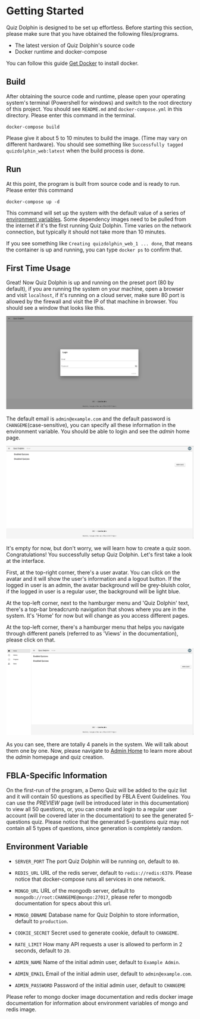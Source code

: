 # Getting Started

Quiz Dolphin is designed to be set up effortless. Before starting this section, please make sure that you have obtained the following files/programs.

* The latest version of Quiz Dolphin's source code
* Docker runtime and docker-compose

You can follow this guide [Get Docker](https://docs.docker.com/get-docker/) to install docker.

## Build

After obtaining the source code and runtime, please open your operating system's terminal (Powershell for windows) and switch to the root directory of this project. You should see `README.md` and `docker-compose.yml` in this directory. Please enter this command in the terminal.

```shell
docker-compose build
```

Please give it about 5 to 10 minutes to build the image. (Time may vary on different hardware). You should see something like `Successfully tagged quizdolphin_web:latest` when the build process is done.

## Run

At this point, the program is built from source code and is ready to run. Please enter this command

```shell
docker-compose up -d
```

This command will set up the system with the default value of a series of [environment variables](#Environment-Variable). Some dependency images need to be pulled from the internet if it's the first running Quiz Dolphin. Time varies on the network connection, but typically it should not take more than 10 minutes. 

If you see something like `Creating quizdolphin_web_1 ... done`, that means the container is up and running, you can type `docker ps` to confirm that.

## First Time Usage

Great! Now Quiz Dolphin is up and running on the preset port (80 by default), if you are running the system on your machine, open a browser and visit ```localhost```, if it's running on a cloud server, make sure 80 port is allowed by the firewall and visit the IP of that machine in browser. You should see a window that looks like this.

![login prompt](../images/login_prompt.png)

The default email is `admin@example.com` and the default password is `CHANGEME`(case-sensitive), you can specify all these information in the environment variable. You should be able to login and see the *admin* home page.

![home page](../images/empty_home.png)

It's empty for now, but don't worry, we will learn how to create a quiz soon. Congratulations! You successfully setup Quiz Dolphin. Let's first take a look at the interface. 

First, at the top-right corner, there's a user avatar. You can click on the avatar and it will show the user's information and a logout button. If the logged in user is an admin, the avatar background will be grey-bluish color, if the logged in user is a regular user, the background will be light blue.

At the top-left corner, next to the hamburger menu and 'Quiz Dolphin' text, there's a top-bar breadcrumb navigation that shows where you are in the system. It's 'Home' for now but will change as you access different pages.

At the top-left corner, there's a hamburger menu that helps you navigate through different panels (referred to as 'Views' in the documentation), please click on that.

![menu](../images/menu.png)

As you can see, there are totally 4 panels in the system. We will talk about them one by one. Now, please navigate to [Admin Home](Admin-Home.md)  to learn more about the *admin* homepage and quiz creation.

## FBLA-Specific Information

On the first-run of the program, a Demo Quiz will be added to the quiz list and it will contain 50 questions as specified by FBLA Event Guidelines. You can use the *PREVIEW* page (will be introduced later in this documentation) to view all 50 questions, or, you can create and login to a regular user account (will be covered later in the documentation) to see the generated 5-questions quiz. Please notice that the generated 5-questions quiz may not contain all 5 types of questions, since generation is completely random.

## Environment Variable

- `SERVER_PORT` The port Quiz Dolphin will be running on, default to `80`.

- `REDIS_URL` URL of the redis server, default to `redis://redis:6379`. Please notice that docker-compose runs all services in one network.

- `MONGO_URL` URL of the mongodb server, default to `mongodb://root:CHANGEME@mongo:27017`, please refer to mongodb documentation for specs about this url.

- `MONGO_DBNAME` Database name for Quiz Dolphin to store information, default to `production`.

- `COOKIE_SECRET` Secret used to generate cookie, default to `CHANGEME`.

- `RATE_LIMIT` How many API requests a user is allowed to perform in 2 seconds, default to `20`.

- `ADMIN_NAME` Name of the initial admin user, default to `Example Admin`.

- `ADMIN_EMAIL` Email of the initial admin user, default to `admin@example.com`.

- `ADMIN_PASSWORD` Password of the initial admin user, default to `CHANGEME`

Please refer to mongo docker image documentation and redis docker image documentation for information about environment variables of mongo and redis image.
